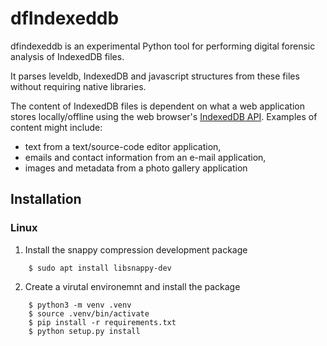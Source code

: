 # dfIndexeddb

dfindexeddb is an experimental Python tool for performing digital forensic
analysis of IndexedDB files.

It parses leveldb, IndexedDB and javascript structures from these files without
requiring native libraries.

The content of IndexedDB files is dependent on what a web application stores
locally/offline using the web browser's [IndexedDB API](https://www.w3.org/TR/IndexedDB/).  Examples of content might include:
* text from a text/source-code editor application,
* emails and contact information from an e-mail application,
* images and metadata from a photo gallery application

## Installation

### Linux

1. Install the snappy compression development package

```
    $ sudo apt install libsnappy-dev
```

2. Create a virutal environemnt and install the package

```
    $ python3 -m venv .venv
    $ source .venv/bin/activate
    $ pip install -r requirements.txt
    $ python setup.py install
```
